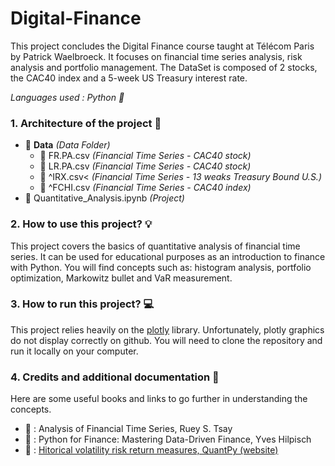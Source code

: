 # Digital-Finance 
This project concludes the Digital Finance course taught at Télécom Paris by Patrick Waelbroeck. It focuses on financial time series analysis, risk analysis and portfolio management. The DataSet is composed of 2 stocks, the CAC40 index and a 5-week US Treasury interest rate.

<i>Languages used : Python 🐍</i>

### 1. Architecture of the project 🏡
- :file_folder: <b>Data</b> <i>(Data Folder)</i> 
  - :floppy_disk: FR.PA.csv <i>(Financial Time Series - CAC40 stock)</i>
  - :floppy_disk: LR.PA.csv <i>(Financial Time Series - CAC40 stock)</i>
  - :floppy_disk: ^IRX.csv< <i>(Financial Time Series - 13 weaks Treasury Bound U.S.)</i>
  - :floppy_disk: ^FCHI.csv <i>(Financial Time Series - CAC40 index)</i>
- :ledger: Quantitative_Analysis.ipynb <i>(Project)</i>

### 2. How to use this project? 💡
This project covers the basics of quantitative analysis of financial time series. It can be used for educational purposes as an introduction to finance with Python. You will find concepts such as: histogram analysis, portfolio optimization, Markowitz bullet and VaR measurement.

### 3. How to run this project? 💻
This project relies heavily on the [plotly](https://plotly.com) library. Unfortunately, plotly graphics do not display correctly on github. You will need to clone the repository and run it locally on your computer.

### 4. Credits and additional documentation 📃
Here are some useful books and links to go further in understanding the concepts.
- 📖 : Analysis of Financial Time Series, Ruey S. Tsay
- 📖 : Python for Finance: Mastering Data-Driven Finance, Yves Hilpisch
- 🔗 : [Hitorical volatility risk return measures, QuantPy (website)](https://quantpy.com.au/python-for-finance/historical-volatility-risk-return-measures/)
